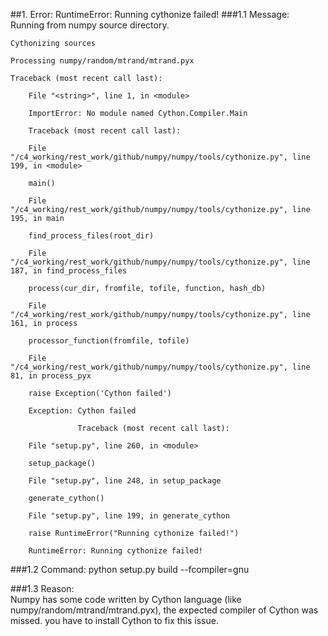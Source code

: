 ##1. Error: RuntimeError: Running cythonize failed!
###1.1 Message:
    Running from numpy source directory.
    
    Cythonizing sources

    Processing numpy/random/mtrand/mtrand.pyx

    Traceback (most recent call last):

        File "<string>", line 1, in <module>

        ImportError: No module named Cython.Compiler.Main

        Traceback (most recent call last):

        File "/c4_working/rest_work/github/numpy/numpy/tools/cythonize.py", line 199, in <module>

        main()

        File "/c4_working/rest_work/github/numpy/numpy/tools/cythonize.py", line 195, in main

        find_process_files(root_dir)

        File "/c4_working/rest_work/github/numpy/numpy/tools/cythonize.py", line 187, in find_process_files

        process(cur_dir, fromfile, tofile, function, hash_db)

        File "/c4_working/rest_work/github/numpy/numpy/tools/cythonize.py", line 161, in process

        processor_function(fromfile, tofile)

        File "/c4_working/rest_work/github/numpy/numpy/tools/cythonize.py", line 81, in process_pyx

        raise Exception('Cython failed')

        Exception: Cython failed

                   Traceback (most recent call last):

        File "setup.py", line 260, in <module>

        setup_package()

        File "setup.py", line 248, in setup_package

        generate_cython()

        File "setup.py", line 199, in generate_cython

        raise RuntimeError("Running cythonize failed!")

        RuntimeError: Running cythonize failed!

###1.2 Command: 
python setup.py build --fcompiler=gnu

###1.3 Reason:  
Numpy has some code written by Cython language (like numpy/random/mtrand/mtrand.pyx), the expected compiler of Cython was missed. you have to install Cython to fix this issue.
